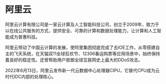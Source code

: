 # 阿里云

阿里云计算有限公司是一家云计算及人工智能科技公司，创立于2009年，致力于以在线公共服务的方式，提供安全、可靠的计算和数据处理能力，让计算和人工智能成为普惠科技。

阿里云带动了中国云计算的发展，使阿里集团彻底完成了去IOE工作，从零搭建自主的飞天系统，在天猫双11全球狂欢节、12306春运购票等应用场景中，始终保持着良好的稳定性。还曾帮助用户抵御全球互联网史上最大的DDoS攻击。

2022年6月13日，阿里云发布新一代云数据中心处理器CIPU，它替代CPU成为云时代IDC内部的处理核心。
